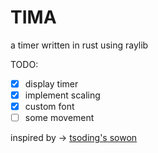 # TIMA
a timer written in rust using raylib

TODO:
- [x] display timer
- [x] implement scaling
- [x] custom font
- [ ] some movement

inspired by -> [tsoding's sowon](https://github.com/tsoding/sowon)
